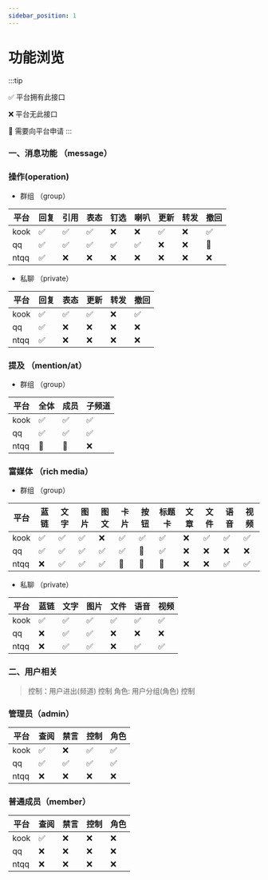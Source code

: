 ```yaml
---
sidebar_position: 1
---
```


# 功能浏览

:::tip

✅ 平台拥有此接口

❌ 平台无此接口

🚩 需要向平台申请
:::

### 一、消息功能 （message）

### 操作(operation)

- 群组 （group）

| 平台 | 回复 | 引用 | 表态 | 钉选 | 喇叭 | 更新 | 转发 | 撤回 |
| ---- | ---- | ---- | ---- | ---- | ---- | ---- | ---- | ---- |
| kook | ✅   | ✅   | ✅   | ❌   | ❌   | ✅   | ❌   | ✅   |
| qq   | ✅   | ✅   | ✅   | ✅   | ✅   | ❌   | ❌   | 🚩   |
| ntqq | ✅   | ❌   | ❌   | ❌   | ❌   | ❌   | ❌   | ❌   |

- 私聊 （private）

| 平台 | 回复 | 表态 | 更新 | 转发 | 撤回 |
| ---- | ---- | ---- | ---- | ---- | ---- |
| kook | ✅   | ✅   | ✅   | ❌   | ✅   |
| qq   | ✅   | ❌   | ❌   | ❌   | ❌   |
| ntqq | ✅   | ❌   | ❌   | ❌   | ❌   |

### 提及 （mention/at）

- 群组 （group）

| 平台 | 全体 | 成员 | 子频道 |
| ---- | ---- | ---- | ------ |
| kook | ✅   | ✅   | ✅     |
| qq   | ✅   | ✅   | ✅     |
| ntqq | 🚩   | 🚩   | ❌     |

### 富媒体 （rich media）

- 群组 （group）

| 平台 | 蓝链 | 文字 | 图片 | 图文 | 卡片 | 按钮 | 标题卡 | 文章 | 文件 | 语音 | 视频 |
| ---- | ---- | ---- | ---- | ---- | ---- | ---- | ------ | ---- | ---- | ---- | ---- |
| kook | ✅   | ✅   | ✅   | ❌   | ✅   | ✅   | ✅     | ❌   | ✅   | ✅   | ✅   |
| qq   | ✅   | ✅   | ✅   | ✅   | ✅   | 🚩   | ✅     | ❌   | ❌   | ❌   | ❌   |
| ntqq | ❌   | ✅   | ✅   | ✅   | 🚩   | 🚩   | 🚩     | ❌   | ❌   | ✅   | ✅   |

- 私聊 （private）

| 平台 | 蓝链 | 文字 | 图片 | 文件 | 语音 | 视频 |
| ---- | ---- | ---- | ---- | ---- | ---- | ---- |
| kook | ✅   | ✅   | ✅   | ✅   | ✅   | ✅   |
| qq   | ❌   | ✅   | ✅   | ❌   | ❌   | ❌   |
| ntqq | ❌   | ✅   | ✅   | ❌   | ✅   | ✅   |

### 二、用户相关

> 控制：用户进出(频道) 控制
> 角色: 用户分组(角色) 控制

### 管理员（admin）

| 平台 | 查阅 | 禁言 | 控制 | 角色 |
| ---- | ---- | ---- | ---- | ---- |
| kook | ✅   | ❌   | ✅   | ✅   |
| qq   | ✅   | ✅   | ✅   | ✅   |
| ntqq | ❌   | ❌   | ❌   | ❌   |

### 普通成员（member）

| 平台 | 查阅 | 禁言 | 控制 | 角色 |
| ---- | ---- | ---- | ---- | ---- |
| kook | ✅   | ❌   | ❌   | ❌   |
| qq   | ❌   | ❌   | ❌   | ❌   |
| ntqq | ❌   | ❌   | ❌   | ❌   |
